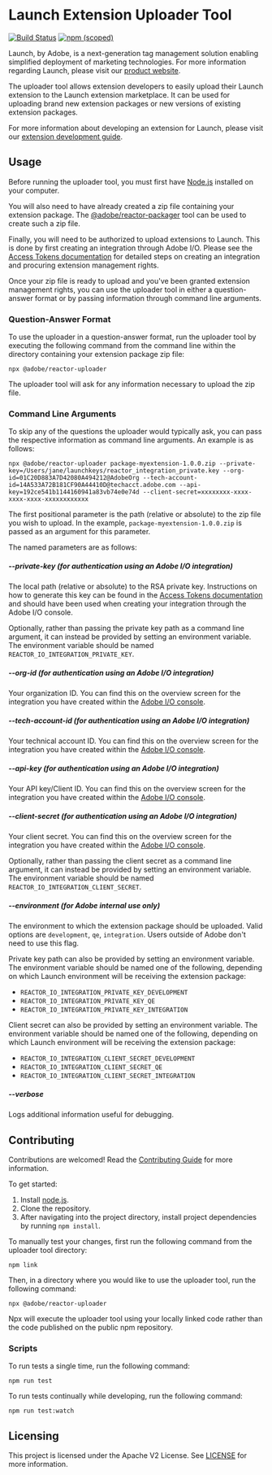 # Launch Extension Uploader Tool

[![Build Status](https://travis-ci.com/adobe/reactor-uploader.svg?branch=master)](https://travis-ci.com/adobe/reactor-uploader)
[![npm (scoped)](https://img.shields.io/npm/v/@adobe/reactor-uploader.svg?style=flat)](https://www.npmjs.com/package/@adobe/reactor-uploader)

Launch, by Adobe, is a next-generation tag management solution enabling simplified deployment of marketing technologies. For more information regarding Launch, please visit our [product website](http://www.adobe.com/enterprise/cloud-platform/launch.html).

The uploader tool allows extension developers to easily upload their Launch extension to the Launch extension marketplace. It can be used for uploading brand new extension packages or new versions of existing extension packages.

For more information about developing an extension for Launch, please visit our [extension development guide](https://developer.adobelaunch.com/extensions/).

## Usage

Before running the uploader tool, you must first have [Node.js](https://nodejs.org/en/) installed on your computer.

You will also need to have already created a zip file containing your extension package. The [@adobe/reactor-packager](https://www.npmjs.com/package/@adobe/reactor-packager) tool can be used to create such a zip file.

Finally, you will need to be authorized to upload extensions to Launch. This is done by first creating an integration through Adobe I/O. Please see the [Access Tokens documentation](https://developer.adobelaunch.com/api/guides/access_tokens/) for detailed steps on creating an integration and procuring extension management rights.

Once your zip file is ready to upload and you've been granted extension management rights, you can use the uploader tool in either a question-answer format or by passing information through command line arguments.

### Question-Answer Format

To use the uploader in a question-answer format, run the uploader tool by executing the following command from the command line within the directory containing your extension package zip file:

```
npx @adobe/reactor-uploader
```

The uploader tool will ask for any information necessary to upload the zip file.

### Command Line Arguments

To skip any of the questions the uploader would typically ask, you can pass the respective information as command line arguments. An example is as follows:

```
npx @adobe/reactor-uploader package-myextension-1.0.0.zip --private-key=/Users/jane/launchkeys/reactor_integration_private.key --org-id=01C20D883A7D42080A494212@AdobeOrg --tech-account-id=14A533A72B181CF90A44410D@techacct.adobe.com --api-key=192ce541b1144160941a83vb74e0e74d --client-secret=xxxxxxxx-xxxx-xxxx-xxxx-xxxxxxxxxxxx
```

The first positional parameter is the path (relative or absolute) to the zip file you wish to upload. In the example, `package-myextension-1.0.0.zip` is passed as an argument for this parameter.

The named parameters are as follows:

##### --private-key (for authentication using an Adobe I/O integration)

The local path (relative or absolute) to the RSA private key. Instructions on how to generate this key can be found in the [Access Tokens documentation](https://developer.adobelaunch.com/api/guides/access_tokens/) and should have been used when creating your integration through the Adobe I/O console.

Optionally, rather than passing the private key path as a command line argument, it can instead be provided by setting an environment variable. The environment variable should be named `REACTOR_IO_INTEGRATION_PRIVATE_KEY`.

##### --org-id (for authentication using an Adobe I/O integration)

Your organization ID. You can find this on the overview screen for the integration you have created within the [Adobe I/O console](https://console.adobe.io).

##### --tech-account-id (for authentication using an Adobe I/O integration)

Your technical account ID. You can find this on the overview screen for the integration you have created within the [Adobe I/O console](https://console.adobe.io).

##### --api-key (for authentication using an Adobe I/O integration)

Your API key/Client ID. You can find this on the overview screen for the integration you have created within the [Adobe I/O console](https://console.adobe.io).

##### --client-secret (for authentication using an Adobe I/O integration)

Your client secret. You can find this on the overview screen for the integration you have created within the [Adobe I/O console](https://console.adobe.io).

Optionally, rather than passing the client secret as a command line argument, it can instead be provided by setting an environment variable. The environment variable should be named `REACTOR_IO_INTEGRATION_CLIENT_SECRET`.

##### --environment (for Adobe internal use only)

The environment to which the extension package should be uploaded. Valid options are `development`, `qe`, `integration`. Users outside of Adobe don't need to use this flag.

Private key path can also be provided by setting an environment variable. The environment variable should be named one of the following, depending on which Launch environment will be receiving the extension package:

* `REACTOR_IO_INTEGRATION_PRIVATE_KEY_DEVELOPMENT`
* `REACTOR_IO_INTEGRATION_PRIVATE_KEY_QE`
* `REACTOR_IO_INTEGRATION_PRIVATE_KEY_INTEGRATION`

Client secret can also be provided by setting an environment variable. The environment variable should be named one of the following, depending on which Launch environment will be receiving the extension package:

* `REACTOR_IO_INTEGRATION_CLIENT_SECRET_DEVELOPMENT`
* `REACTOR_IO_INTEGRATION_CLIENT_SECRET_QE`
* `REACTOR_IO_INTEGRATION_CLIENT_SECRET_INTEGRATION`

##### --verbose

Logs additional information useful for debugging.

## Contributing

Contributions are welcomed! Read the [Contributing Guide](CONTRIBUTING.md) for more information.

To get started:

1. Install [node.js](https://nodejs.org/).
3. Clone the repository.
4. After navigating into the project directory, install project dependencies by running `npm install`.

To manually test your changes, first run the following command from the uploader tool directory:

```
npm link
```

Then, in a directory where you would like to use the uploader tool, run the following command:

```
npx @adobe/reactor-uploader
```

Npx will execute the uploader tool using your locally linked code rather than the code published on the public npm repository.

### Scripts

To run tests a single time, run the following command:

`npm run test`

To run tests continually while developing, run the following command:

`npm run test:watch`

## Licensing

This project is licensed under the Apache V2 License. See [LICENSE](LICENSE) for more information.
